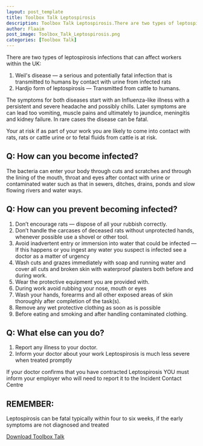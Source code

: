 ```yaml
---
layout: post_template
title: Toolbox Talk Leptospirosis
description: Toolbox Talk Leptospirosis.There are two types of leptospirosis infections that can affect workers within the UK
author: Flaaim
post_image: Toolbox_Talk_Leptospirosis.png
categories: [Toolbox Talk]
---
```


There are two types of leptospirosis infections that can affect workers within the UK:

1. Weil's disease — a serious and potentially fatal infection that is transmitted to humans by contact with urine from infected rats
2. Hardjo form of leptospirosis — Transmitted from cattle to humans.

The symptoms for both diseases start with an Influenza-like illness with a persistent and severe headache and possibly chills. Later symptoms are can lead too vomiting, muscle pains and ultimately to jaundice, meningitis and kidney failure. In rare cases the disease can be fatal.

Your at risk if as part of your work you are likely to come into contact with rats, rats or cattle urine or to fetal fluids from cattle is at risk.

## Q: How can you become infected?

The bacteria can enter your body through cuts and scratches and through the lining of the mouth, throat and eyes after contact with urine or contaminated water such as that in sewers, ditches, drains, ponds and slow flowing rivers and water ways.

## Q: How can you prevent becoming infected?

1. Don’t encourage rats — dispose of all your rubbish correctly.
2. Don’t handle the carcases of deceased rats without unprotected hands, whenever possible use a shovel or other tool.
3. Avoid inadvertent entry or immersion into water that could be infected — If this happens or you ingest any water you suspect is infected see a doctor as a matter of urgency
3. Wash cuts and grazes immediately with soap and running water and cover all cuts and broken skin with waterproof plasters both before and during work.
4. Wear the protective equipment you are provided with.
5. During work avoid rubbing your nose, mouth or eyes
6. Wash your hands, forearms and all other exposed areas of skin thoroughly after completion of the task(s).
7. Remove any wet protective clothing as soon as is possible
8. Before eating and smoking and after handling contaminated clothing.

## Q: What else can you do?

1. Report any illness to your doctor.
2. Inform your doctor about your work Leptospirosis is much less severe when treated promptly 

If your doctor confirms that you have contracted Leptospirosis YOU must inform your employer who will need to report it to the Incident Contact Centre

## REMEMBER: 
Leptospirosis can be fatal typically within four to six weeks, if the early symptoms are not diagnosed and treated

[Download Toolbox Talk](https://safetyworkblog.com/assets/template/Toolbox_Talk_Leptospirosis.docx)

